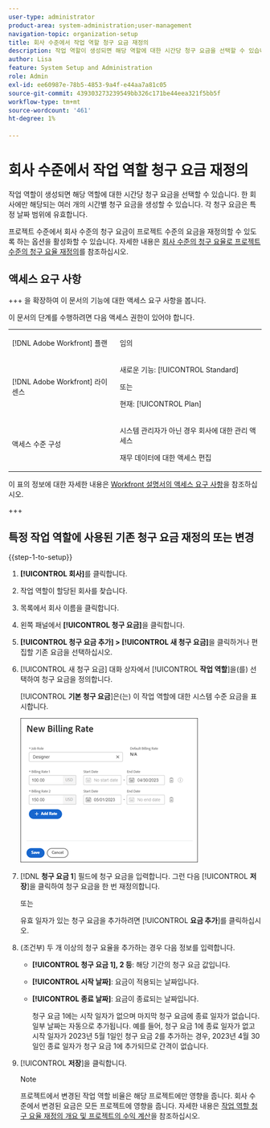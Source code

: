 ```yaml
---
user-type: administrator
product-area: system-administration;user-management
navigation-topic: organization-setup
title: 회사 수준에서 작업 역할 청구 요금 재정의
description: 작업 역할이 생성되면 해당 역할에 대한 시간당 청구 요금을 선택할 수 있습니다. 회사별로 고유한 시간당 청구 요금을 생성할 수 있습니다.
author: Lisa
feature: System Setup and Administration
role: Admin
exl-id: ee60987e-78b5-4853-9a4f-e44aa7a81c05
source-git-commit: 439303273239549bb326c171be44eea321f5bb5f
workflow-type: tm+mt
source-wordcount: '461'
ht-degree: 1%

---
```


# 회사 수준에서 작업 역할 청구 요금 재정의

작업 역할이 생성되면 해당 역할에 대한 시간당 청구 요금을 선택할 수 있습니다. 한 회사에만 해당되는 여러 개의 시간별 청구 요금을 생성할 수 있습니다. 각 청구 요금은 특정 날짜 범위에 유효합니다.

프로젝트 수준에서 회사 수준의 청구 요금이 프로젝트 수준의 요금을 재정의할 수 있도록 하는 옵션을 활성화할 수 있습니다. 자세한 내용은 [회사 수준의 청구 요율로 프로젝트 수준의 청구 요율 재정의](../../../manage-work/projects/project-finances/override-project-level-with-company-level-billing-rates.md)를 참조하십시오.

## 액세스 요구 사항

+++ 을 확장하여 이 문서의 기능에 대한 액세스 요구 사항을 봅니다.

이 문서의 단계를 수행하려면 다음 액세스 권한이 있어야 합니다.

<table style="table-layout:auto"> 
 <col> 
 <col> 
 <tbody> 
  <tr> 
   <td role="rowheader">[!DNL Adobe Workfront] 플랜</td> 
   <td> <p>임의 </p> </td> 
  </tr> 
  <tr> 
   <td role="rowheader">[!DNL Adobe Workfront] 라이센스</td> 
   <td>
   <p>새로운 기능: [!UICONTROL Standard]</p>
   <p>또는</p>
   <p>현재: [!UICONTROL Plan]</p></td> 
  </tr> 
  <tr> 
   <td role="rowheader">액세스 수준 구성</td> 
   <td> <p>시스템 관리자가 아닌 경우 회사에 대한 관리 액세스</p>
   <p>재무 데이터에 대한 액세스 편집</p> </td> 
  </tr> 
 </tbody> 
</table>

이 표의 정보에 대한 자세한 내용은 [Workfront 설명서의 액세스 요구 사항](/help/quicksilver/administration-and-setup/add-users/access-levels-and-object-permissions/access-level-requirements-in-documentation.md)을 참조하십시오.

+++

## 특정 작업 역할에 사용된 기존 청구 요금 재정의 또는 변경

{{step-1-to-setup}}

1. **[!UICONTROL 회사]**&#x200B;를 클릭합니다.
1. 작업 역할이 할당된 회사를 찾습니다.
1. 목록에서 회사 이름을 클릭합니다.
1. 왼쪽 패널에서 **[!UICONTROL 청구 요금]**&#x200B;을 클릭합니다.
1. **[!UICONTROL 청구 요금 추가] > [!UICONTROL 새 청구 요금]**&#x200B;을 클릭하거나 편집할 기존 요금을 선택하십시오.
1. [!UICONTROL 새 청구 요금] 대화 상자에서 [!UICONTROL **작업 역할**]&#x200B;을(를) 선택하여 청구 요금을 정의합니다.

   [!UICONTROL **기본 청구 요금**]&#x200B;은(는) 이 작업 역할에 대한 시스템 수준 요금을 표시합니다.

   ![새 청구 요금 대화 상자](assets/date-effective-billing-rates-for-company.png)

1. [!DNL **청구 요금 1**] 필드에 청구 요금을 입력합니다. 그런 다음 [!UICONTROL **저장**]&#x200B;을 클릭하여 청구 요금을 한 번 재정의합니다.

   또는

   유효 일자가 있는 청구 요금을 추가하려면 [!UICONTROL **요금 추가**]&#x200B;를 클릭하십시오.

1. (조건부) 두 개 이상의 청구 요율을 추가하는 경우 다음 정보를 입력합니다.

   * **[!UICONTROL 청구 요금 1], 2 등**: 해당 기간의 청구 요금 값입니다.
   * **[!UICONTROL 시작 날짜]**: 요금이 적용되는 날짜입니다.
   * **[!UICONTROL 종료 날짜]**: 요금이 종료되는 날짜입니다.

     청구 요금 1에는 시작 일자가 없으며 마지막 청구 요금에 종료 일자가 없습니다. 일부 날짜는 자동으로 추가됩니다. 예를 들어, 청구 요금 1에 종료 일자가 없고 시작 일자가 2023년 5월 1일인 청구 요금 2를 추가하는 경우, 2023년 4월 30일인 종료 일자가 청구 요금 1에 추가되므로 간격이 없습니다.

1. [!UICONTROL **저장**]&#x200B;을 클릭합니다.

   >[!NOTE]
   >
   >프로젝트에서 변경된 작업 역할 비율은 해당 프로젝트에만 영향을 줍니다. 회사 수준에서 변경된 요금은 모든 프로젝트에 영향을 줍니다. 자세한 내용은 [작업 역할 청구 요율 재정의 개요 및 프로젝트의 수익 계산](../../../manage-work/projects/project-finances/override-role-billing-rates-and-calculate-project-revenue.md)을 참조하십시오.
